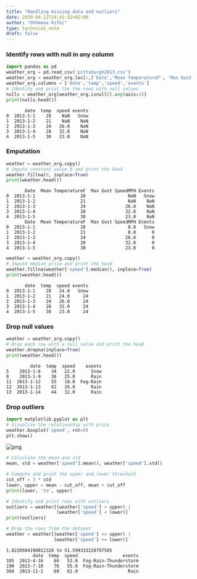 ```yaml
---
title: "Handling missing data and outliers"
date: 2020-04-12T14:41:32+02:00
author: "Othmane Rifki"
type: technical_note
draft: false
---
```

### Identify rows with null in any column


```python
import pandas as pd
weather_org = pd.read_csv('pittsburgh2013.csv')
weather_org = weather_org.loc[:,['Date','Mean TemperatureF', 'Max Gust SpeedMPH', 'Events']]
weather_org.columns = ['date','temp','speed','events']
# Identify and print the the rows with null values
nulls = weather_org[weather_org.isnull().any(axis=1)]
print(nulls.head())
```

           date  temp  speed events
    0  2013-1-1    28    NaN   Snow
    1  2013-1-2    21    NaN    NaN
    2  2013-1-3    24   26.0    NaN
    3  2013-1-4    28   32.0    NaN
    4  2013-1-5    30   23.0    NaN


### Emputation


```python
weather = weather_org.copy()
# Impute constant value 0 and print the head
weather.fillna(0, inplace=True)
print(weather.head())
```

           Date  Mean TemperatureF  Max Gust SpeedMPH Events
    0  2013-1-1                 28                NaN   Snow
    1  2013-1-2                 21                NaN    NaN
    2  2013-1-3                 24               26.0    NaN
    3  2013-1-4                 28               32.0    NaN
    4  2013-1-5                 30               23.0    NaN
           Date  Mean TemperatureF  Max Gust SpeedMPH Events
    0  2013-1-1                 28                0.0   Snow
    1  2013-1-2                 21                0.0      0
    2  2013-1-3                 24               26.0      0
    3  2013-1-4                 28               32.0      0
    4  2013-1-5                 30               23.0      0



```python
weather = weather_org.copy()
# Impute median price and print the head
weather.fillna(weather['speed'].median(), inplace=True)
print(weather.head())
```

           date  temp  speed events
    0  2013-1-1    28   24.0   Snow
    1  2013-1-2    21   24.0     24
    2  2013-1-3    24   26.0     24
    3  2013-1-4    28   32.0     24
    4  2013-1-5    30   23.0     24


### Drop null values


```python
weather = weather_org.copy()
# Drop each row with a null value and print the head
weather.dropna(inplace=True)
print(weather.head())
```

             date  temp  speed    events
    5    2013-1-6    34   22.0      Snow
    8    2013-1-9    36   25.0      Rain
    11  2013-1-12    55   18.0  Fog-Rain
    12  2013-1-13    62   26.0      Rain
    13  2013-1-14    44   32.0      Rain


### Drop outliers


```python
import matplotlib.pyplot as plt
# Visualize the relationship with price
weather.boxplot('speed', rot=0)
plt.show()
```


    
![png](null_9_0.png)
    



```python
# Calculate the mean and std
mean, std = weather['speed'].mean(), weather['speed'].std()

# Compute and print the upper and lower threshold
cut_off = 3 * std
lower, upper = mean - cut_off, mean + cut_off
print(lower, 'to', upper)

# Identify and print rows with outliers
outliers = weather[(weather['speed'] > upper) | 
                   (weather['speed'] < lower)]
print(outliers)

# Drop the rows from the dataset
weather = weather[(weather['speed'] <= upper) | 
                  (weather['speed'] >= lower)]
```

    1.8220504190012328 to 51.599333228797505
              date  temp  speed                 events
    105  2013-4-16    66   53.0  Fog-Rain-Thunderstorm
    190  2013-7-10    76   55.0  Fog-Rain-Thunderstorm
    304  2013-11-1    60   61.0                   Rain

